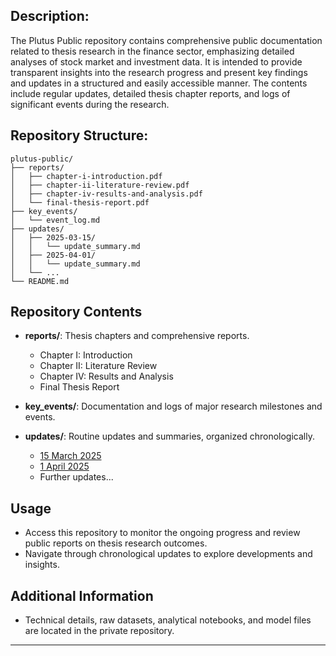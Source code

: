 ## Description:
The Plutus Public repository contains comprehensive public documentation related to thesis research in the finance sector, emphasizing detailed analyses of stock market and investment data. It is intended to provide transparent insights into the research progress and present key findings and updates in a structured and easily accessible manner. The contents include regular updates, detailed thesis chapter reports, and logs of significant events during the research.

## Repository Structure:
```
plutus-public/
├── reports/
│   ├── chapter-i-introduction.pdf
│   ├── chapter-ii-literature-review.pdf
│   ├── chapter-iv-results-and-analysis.pdf
│   └── final-thesis-report.pdf
├── key_events/
│   └── event_log.md
├── updates/
│   ├── 2025-03-15/
│   │   └── update_summary.md
│   ├── 2025-04-01/
│   │   └── update_summary.md
│   └── ...
└── README.md
```
## Repository Contents

- **reports/**: Thesis chapters and comprehensive reports.
  - Chapter I: Introduction
  - Chapter II: Literature Review
  - Chapter IV: Results and Analysis
  - Final Thesis Report

- **key_events/**: Documentation and logs of major research milestones and events.

- **updates/**: Routine updates and summaries, organized chronologically.
  - [15 March 2025](updates/2025-03-15/update_summary.md)
  - [1 April 2025](updates/2025-04-01/update_summary.md)
  - Further updates...

## Usage
- Access this repository to monitor the ongoing progress and review public reports on thesis research outcomes.
- Navigate through chronological updates to explore developments and insights.

## Additional Information
- Technical details, raw datasets, analytical notebooks, and model files are located in the private repository.


---


